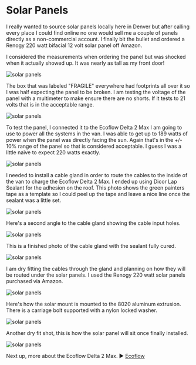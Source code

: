 # Solar Panels

I really wanted to source solar panels locally here in Denver but after calling every place I could find online no one would sell me a couple of panels directly as a non-commercial account. I finally bit the bullet and ordered a Renogy 220 watt bifacial 12 volt solar panel off Amazon.

I considered the measurements when ordering the panel but was shocked when it actually showed up. It was nearly as tall as my front door!

![solar panels](assets/solar-panels-01.JPG)

The box that was labeled "FRAGILE" everywhere had footprints all over it so I was half expecting the panel to be broken. I am testing the voltage of the panel with a multimeter to make ensure there are no shorts. If it tests to 21 volts that is in the acceptable range.

![solar panels](assets/solar-panels-03.png)

To test the panel, I connected it to the Ecoflow Delta 2 Max I am going to use to power all the systems in the van. I was able to get up to 189 watts of power when the panel was directly facing the sun. Again that's in the +/- 10% range of the panel so that is considered acceptable. I guess I was a little naive to expect 220 watts exactly.

![solar panels](assets/solar-panels-02.JPG)

I needed to install a cable gland in order to route the cables to the inside of the van to charge the Ecoflow Delta 2 Max. I ended up using Dicor Lap Sealant for the adhesion on the roof. This photo shows the green painters tape as a template so I could peel up the tape and leave a nice line once the sealant was a little set.

![solar panels](assets/solar-panels-04.JPG)

Here's a second angle to the cable gland showing the cable input holes.

![solar panels](assets/solar-panels-05.JPG)

This is a finished photo of the cable gland with the sealant fully cured.

![solar panels](assets/solar-panels-06.JPG)

I am dry fitting the cables through the gland and planning on how they will be routed under the solar panels. I used the Renogy 220 watt solar panels purchased via Amazon.

![solar panels](assets/solar-panels-07.JPG)

Here's how the solar mount is mounted to the 8020 aluminum extrusion. There is a carriage bolt supported with a nylon locked washer.

![solar panels](assets/solar-panels-08.JPG)

Another dry fit shot, this is how the solar panel will sit once finally installed.

![solar panels](assets/solar-panels-09.JPG)

Next up, more about the Ecoflow Delta 2 Max. :arrow_forward: [Ecoflow](ecoflow.md)